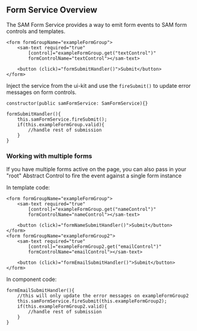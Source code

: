 ## Form Service Overview

The SAM Form Service provides a way to emit form events to SAM form controls and templates.

```
<form formGroupName="exampleFormGroup">
    <sam-text required="true" 
        [control]="exampleFormGroup.get("textControl")"
        formControlName="textControl"></sam-text>
    
    <button (click)="formSubmitHandler()">Submit</button>
</form>
```

Inject the service from the ui-kit and use the `fireSubmit()` to update error messages on form controls. 

```
constructor(public samFormService: SamFormService){}

formSubmitHandler(){
    this.samFormService.fireSubmit();
    if(this.exampleFormGroup.valid){
        //handle rest of submission
    }
}
```

### Working with multiple forms

If you have multiple forms active on the page, you can also pass in your "root" Abstract Control to fire the event against a single form instance

In template code:
```
<form formGroupName="exampleFormGroup">
    <sam-text required="true" 
        [control]="exampleFormGroup.get("nameControl")"
        formControlName="nameControl"></sam-text>
    
    <button (click)="formNameSubmitHandler()">Submit</button>
</form>
<form formGroupName="exampleFormGroup2">
    <sam-text required="true" 
        [control]="exampleFormGroup2.get("emailControl")"
        formControlName="emailControl"></sam-text>
    
    <button (click)="formEmailSubmitHandler()">Submit</button>
</form>
```

In component code:
```
formEmailSubmitHandler(){
    //this will only update the error messages on exampleFormGroup2
    this.samFormService.fireSubmit(this.exampleFormGroup2);
    if(this.exampleFormGroup2.valid){
        //handle rest of submission
    }
}
```